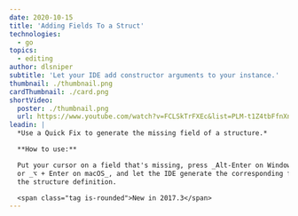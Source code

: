 ```yaml
---
date: 2020-10-15
title: 'Adding Fields To a Struct'
technologies:
  - go
topics:
  - editing
author: dlsniper
subtitle: 'Let your IDE add constructor arguments to your instance.'
thumbnail: ./thumbnail.png
cardThumbnail: ./card.png
shortVideo:
  poster: ./thumbnail.png
  url: https://www.youtube.com/watch?v=FCLSkTrFXEc&list=PLM-t1Z4tbFfnXnghmtk6WVz10_pivOw25&index=19&t=0s
leadin: |
  *Use a Quick Fix to generate the missing field of a structure.*

  **How to use:**

  Put your cursor on a field that's missing, press _Alt-Enter on Windows/Linux_
  or _⌥ + Enter on macOS_, and let the IDE generate the corresponding field in
  the structure definition.

  <span class="tag is-rounded">New in 2017.3</span>
---
```


